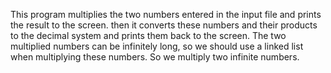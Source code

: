 This program multiplies the two numbers entered in the input file and prints the
result to the screen. then it converts these numbers and their products to the
decimal system and prints them back to the screen. The two multiplied numbers
can be infinitely long, so we should use a linked list when multiplying these
numbers. So we multiply two infinite numbers.
